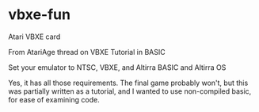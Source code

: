 # vbxe-fun
Atari VBXE card

From AtariAge thread on VBXE Tutorial in BASIC

Set your emulator to NTSC, VBXE, and Altirra BASIC and Altirra OS

Yes, it has all those requirements.   The final game probably won't, but this was partially written as a tutorial, and I wanted to use non-compiled basic, for ease of examining code.


